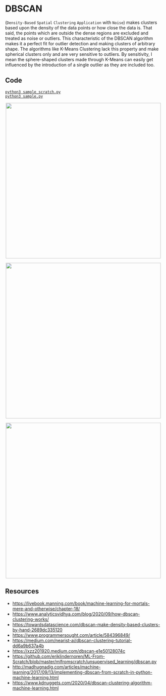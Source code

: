 # DBSCAN
(`Density-Based` `Spatial` `Clustering` `Application` with `Noise`) makes clusters based upon the density of the data points or how close the data is. That said, the points which are outside the dense regions are excluded and treated as noise or outliers. This characteristic of the DBSCAN algorithm makes it a perfect fit for outlier detection and making clusters of arbitrary shape. The algorithms like K-Means Clustering lack this property and make spherical clusters only and are very sensitive to outliers. By sensitivity, I mean the sphere-shaped clusters made through K-Means can easily get influenced by the introduction of a single outlier as they are included too.

## Code 
[`python3 sample_scratch.py`](./sample_scratch.py)  
[`python3 sample.py`](./sample.py)  
<p align="center">
  <img src="https://ml-explained.com/_nuxt/img/dbscan.1b16831.gif" width="500">
</p>
<p align="center">
  <img src="https://drek4537l1klr.cloudfront.net/rhys/Figures/fig18-2_alt.jpg"  width="500">
</p>
<p align="center">
  <img src="https://images.slideplayer.com/39/11093461/slides/slide_3.jpg" width="500">
</p>

## Resources
+ https://livebook.manning.com/book/machine-learning-for-mortals-mere-and-otherwise/chapter-18/
+ https://www.analyticsvidhya.com/blog/2020/09/how-dbscan-clustering-works/  
+ https://towardsdatascience.com/dbscan-make-density-based-clusters-by-hand-2689dc335120  
+ https://www.programmersought.com/article/584396849/  
+ https://medium.com/nearist-ai/dbscan-clustering-tutorial-dd6a9b637a4b
+ https://xzz201920.medium.com/dbscan-e1e50128074c  
+ https://github.com/eriklindernoren/ML-From-Scratch/blob/master/mlfromscratch/unsupervised_learning/dbscan.py   
+ http://madhugnadig.com/articles/machine-learning/2017/09/13/implementing-dbscan-from-scratch-in-python-machine-learning.html  
+ https://www.kdnuggets.com/2020/04/dbscan-clustering-algorithm-machine-learning.html  




